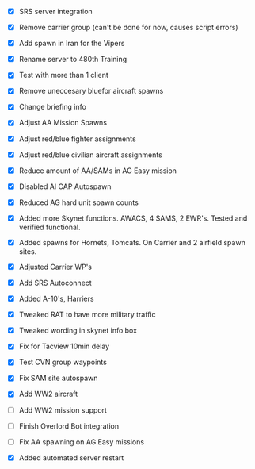- [X] SRS server integration
- [X] Remove carrier group (can't be done for now, causes script errors)
- [X] Add spawn in Iran for the Vipers
- [X] Rename server to 480th Training
- [X] Test with more than 1 client
- [X] Remove uneccesary bluefor aircraft spawns
- [X] Change briefing info
- [X] Adjust AA Mission Spawns
- [X] Adjust red/blue fighter assignments
- [X] Adjust red/blue civilian aircraft assignments
- [X] Reduce amount of AA/SAMs in AG Easy mission
- [X] Disabled AI CAP Autospawn
- [X] Reduced AG hard unit spawn counts
- [X] Added more Skynet functions. AWACS, 4 SAMS, 2 EWR's. Tested and verified functional.
- [X] Added spawns for Hornets, Tomcats. On Carrier and 2 airfield spawn sites.
- [X] Adjusted Carrier WP's
- [X] Add SRS Autoconnect 
- [X] Added A-10's, Harriers
- [X] Tweaked RAT to have more military traffic
- [X] Tweaked wording in skynet info box
- [X] Fix for Tacview 10min delay
- [X] Test CVN group waypoints
- [X] Fix SAM site autospawn
- [X] Add WW2 aircraft
- [ ] Add WW2 mission support
- [ ] Finish Overlord Bot integration
- [ ] Fix AA spawning on AG Easy missions
- [X] Added automated server restart


